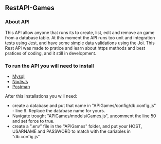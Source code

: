 ## RestAPI-Games

### About API

This API allow anyone that runs its to create, list, edit and remove an game from a database table. At this moment the API runs too unit and integration tests using [Jest](https://jestjs.io), and have some simple data validations using the [Joi](https://www.npmjs.com/package/joi). This Rest APi was made to pratice and learn about https methods and best pratices of coding, and it still in development.


### To run the API you will need to install

* [Mysql](https://www.mysql.com)
* [NodeJs](https://nodejs.org/en/)
* [Postman](https://www.postman.com)

After this installations you will need:
 * create a database and put that name in "APIGames/config/db.config.js" - line 9. Replace the database name for yours.
 * Navigate trought "APIGames/models/Games.js", uncomment the line 50 and set force to true.
 * create a ".env" file in the "APIGames" folder, and put your HOST, USARNAME and PASSWORD to match with the cariables in "db.config.js"

```

```
